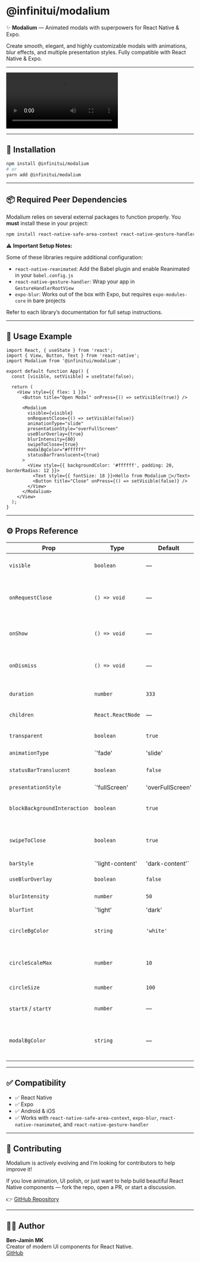 # @infinitui/modalium

✨ **Modalium** — Animated modals with superpowers for React Native & Expo.

Create smooth, elegant, and highly customizable modals with animations, blur effects, and multiple presentation styles. Fully compatible with React Native & Expo.

--- 

![Démo Modalium](https://imagekit.io/player/embed/xkf4n7joe/bg.mp4?updatedAt=1757073270302&thumbnail=https%3A%2F%2Fik.imagekit.io%2Fxkf4n7joe%2Fbg.mp4%2Fik-thumbnail.jpg%3FupdatedAt%3D1757073270302&updatedAt=1757073270302)

---

## 🚀 Installation

```bash
npm install @infinitui/modalium
# or
yarn add @infinitui/modalium
```

---

## 📦 Required Peer Dependencies

Modalium relies on several external packages to function properly. You **must** install these in your project:

```bash
npm install react-native-safe-area-context react-native-gesture-handler react-native-reanimated expo-blur
```

⚠️ **Important Setup Notes:**

Some of these libraries require additional configuration:

- `react-native-reanimated`: Add the Babel plugin and enable Reanimated in your `babel.config.js`
- `react-native-gesture-handler`: Wrap your app in `GestureHandlerRootView`
- `expo-blur`: Works out of the box with Expo, but requires `expo-modules-core` in bare projects

Refer to each library’s documentation for full setup instructions.

---

## 🧠 Usage Example

```tsx
import React, { useState } from 'react';
import { View, Button, Text } from 'react-native';
import Modalium from '@infinitui/modalium';

export default function App() {
  const [visible, setVisible] = useState(false);

  return (
    <View style={{ flex: 1 }}>
      <Button title="Open Modal" onPress={() => setVisible(true)} />

      <Modalium
        visible={visible}
        onRequestClose={() => setVisible(false)}
        animationType="slide"
        presentationStyle="overFullScreen"
        useBlurOverlay={true}
        blurIntensity={80}
        swipeToClose={true}
        modalBgColor="#ffffff"
        statusBarTranslucent={true}
      >
        <View style={{ backgroundColor: '#ffffff', padding: 20, borderRadius: 12 }}>
          <Text style={{ fontSize: 18 }}>Hello from Modalium 👋</Text>
          <Button title="Close" onPress={() => setVisible(false)} />
        </View>
      </Modalium>
    </View>
  );
}
```

---

## ⚙️ Props Reference

| Prop                        | Type                            | Default         | Description |
|-----------------------------|----------------------------------|-----------------|-------------|
| `visible`                   | `boolean`                        | —               | Show or hide the modal |
| `onRequestClose`            | `() => void`                     | —               | Called when modal should close |
| `onShow`                    | `() => void`                     | —               | Called when modal is shown |
| `onDismiss`                 | `() => void`                     | —               | Called when modal is dismissed |
| `duration`                  | `number`                         | `333`           | Animation duration in ms |
| `children`                  | `React.ReactNode`                | —               | Modal content |
| `transparent`               | `boolean`                        | `true`          | Use semi-transparent background |
| `animationType`             | `'fade' | 'slide' | 'scale' | 'centerCircleZoom' | 'parentZoom'` | `'fade'` | Animation style |
| `statusBarTranslucent`      | `boolean`                        | `false`         | Make status bar translucent |
| `presentationStyle`         | `'fullScreen' | 'overFullScreen' | 'formSheet' | 'pageSheet'` | `'overFullScreen'` | Modal layout style |
| `blockBackgroundInteraction`| `boolean`                        | `true`          | Prevent interaction with background |
| `swipeToClose`              | `boolean`                        | `true`          | Enable swipe-down to close |
| `barStyle`                  | `'light-content' | 'dark-content'` | `'dark-content'` | Status bar style |
| `useBlurOverlay`            | `boolean`                        | `false`         | Enable blur background |
| `blurIntensity`             | `number`                         | `50`            | Blur intensity |
| `blurTint`                  | `'light' | 'dark' | 'default'`   | `'default'`     | Blur tint color |
| `circleBgColor`             | `string`                         | `'white'`       | Background color of animated circle |
| `circleScaleMax`            | `number`                         | `10`            | Maximum scale of the circle animation |
| `circleSize`                | `number`                         | `100`           | Initial size of the circle |
| `startX` / `startY`         | `number`                         | —               | Coordinates for circle origin |
| `modalBgColor`              | `string`                         | —               | Background color of modal content container |

---

## ✅ Compatibility

- ✅ React Native
- ✅ Expo
- ✅ Android & iOS
- ✅ Works with `react-native-safe-area-context`, `expo-blur`, `react-native-reanimated`, and `react-native-gesture-handler`

---

## 🤝 Contributing

Modalium is actively evolving and I’m looking for contributors to help improve it!

If you love animation, UI polish, or just want to help build beautiful React Native components — fork the repo, open a PR, or start a discussion.

👉 [GitHub Repository](https://github.com/J-Ben/infinitui-modalium)

---

## 👨‍💻 Author

**Ben-Jamin MK**  
Creator of modern UI components for React Native.  
[GitHub](https://github.com/J-Ben)
